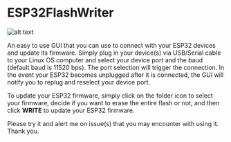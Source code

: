 # ESP32FlashWriter

![alt text](https://github.com/sunbearc22/ESP32FlashWriter/blob/master/image/esp32flashwrite_GUI.png)

An easy to use GUI that you can use to connect with your ESP32 devices and update its firmware. Simply plug in your device(s) via USB/Serial cable to your Linux OS computer and select your device port and the baud (default baud is 11520 bps). The port selection will trigger the connection. In the event your ESP32 becomes unplugged after it is connected, the GUI will notify you to replug and reselect your device port.  

To update your ESP32 firmware, simply click on the folder icon to select your firmware, decide if you want to erase the entire flash or not, and then click **WRITE** to update your ESP32 firmware. 

Please try it and alert me on issue(s) that you may encounter with using it. Thank you.
